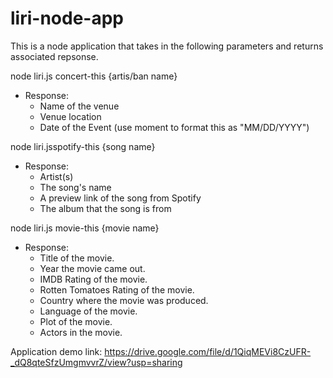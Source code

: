 # liri-node-app
This is a node application that takes in the following parameters and returns associated repsonse.

node liri.js concert-this {artis/ban name}
* Response:
    * Name of the venue
    * Venue location
    * Date of the Event (use moment to format this as "MM/DD/YYYY")

node liri.jsspotify-this {song name}
* Response:
    * Artist(s)
    * The song's name
    * A preview link of the song from Spotify
    * The album that the song is from

node liri.js movie-this {movie name}
* Response: 
    * Title of the movie.
    * Year the movie came out.
    * IMDB Rating of the movie.
    * Rotten Tomatoes Rating of the movie.
    * Country where the movie was produced.
    * Language of the movie.
    * Plot of the movie.
    * Actors in the movie.


Application demo link:
https://drive.google.com/file/d/1QiqMEVi8CzUFR-_dQ8qteSfzUmgmvvrZ/view?usp=sharing